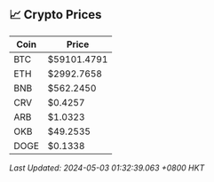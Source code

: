 ## 📈 Crypto Prices

| Coin | Price |
| ---- | ----- |
| BTC | $59101.4791 |
| ETH | $2992.7658 |
| BNB | $562.2450 |
| CRV | $0.4257 |
| ARB | $1.0323 |
| OKB | $49.2535 |
| DOGE | $0.1338 |

_Last Updated: 2024-05-03 01:32:39.063 +0800 HKT_